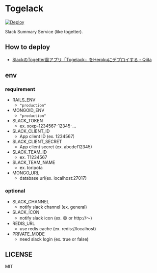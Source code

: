 # Togelack

[![Deploy](https://www.herokucdn.com/deploy/button.png)](https://heroku.com/deploy)

Slack Summary Service (like togetter).

## How to deploy
- [SlackのTogetter風アプリ「Togelack」をHerokuにデプロイする - Qiita](http://qiita.com/ru_shalm/items/35100b527877cfe09b5e)

## env
### requirement
- RAILS_ENV
    - `"production"`
- MONGOID_ENV
    - `"production"`
- SLACK_TOKEN
    - ex. xoxp-1234567-12345-...
- SLACK_CLIENT_ID
    - App client ID (ex. 1234567)
- SLACK_CLIENT_SECRET
    - App client secret (ex. abcdef12345)
- SLACK_TEAM_ID
    - ex. T1234567
- SLACK_TEAM_NAME
    - ex. toripota
- MONGO_URL
    - database url(ex. localhost:27017)

### optional
- SLACK_CHANNEL
    - notify slack channel (ex. general)
- SLACK_ICON
    - notify slack icon (ex. :smile: or http://〜)
- REDIS_URL
    - use redis cache (ex. redis://localhost)
- PRIVATE_MODE
    - need slack login (ex. true or false)

## LICENSE
MIT

